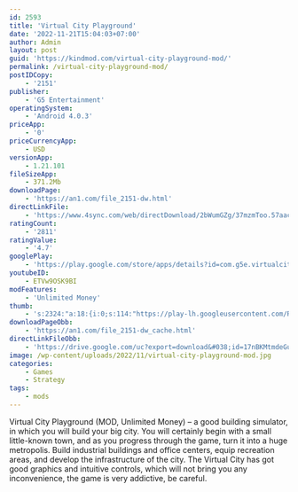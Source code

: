 ```yaml
---
id: 2593
title: 'Virtual City Playground'
date: '2022-11-21T15:04:03+07:00'
author: Admin
layout: post
guid: 'https://kindmod.com/virtual-city-playground-mod/'
permalink: /virtual-city-playground-mod/
postIDCopy:
    - '2151'
publisher:
    - 'G5 Entertainment'
operatingSystem:
    - 'Android 4.0.3'
priceApp:
    - '0'
priceCurrencyApp:
    - USD
versionApp:
    - 1.21.101
fileSizeApp:
    - 371.2Mb
downloadPage:
    - 'https://an1.com/file_2151-dw.html'
directLinkFile:
    - 'https://www.4sync.com/web/directDownload/2bWumGZg/37mzmToo.57aac08c4a6dd1280b5afde96352fdae'
ratingCount:
    - '2811'
ratingValue:
    - '4.7'
googlePlay:
    - 'https://play.google.com/store/apps/details?id=com.g5e.virtualcitysb'
youtubeID:
    - ETVw9OSK9BI
modFeatures:
    - 'Unlimited Money'
thumb:
    - 's:2324:"a:18:{i:0;s:114:"https://play-lh.googleusercontent.com/RK4BwJPOWLWsFReUkYhEI-HhEO3Z3EW_j4mvtuqxdwGC4H4p2YaUs-wh5gYvG5TOgA=w526-h296";i:1;s:116:"https://play-lh.googleusercontent.com/GxQcnHf8bzOg56nQlKgaj4wtWKOA14B86VXvQchl6tg0trHc0zX5acWQfYzQOe1Ye2rG=w526-h296";i:2;s:116:"https://play-lh.googleusercontent.com/ypId9CHFAnmyIDvyOyKiDZYvsWY0ql5c2ukoYLnf3FWigxRfNE9e9Y8pbRHu4C28HTyD=w526-h296";i:3;s:114:"https://play-lh.googleusercontent.com/b2T7nJbPPNTEqO2kwXnDeHe5SaMQYstrI2-oAOQAZUxtSpgSClLYXnDE3ycyMtGXWw=w526-h296";i:4;s:116:"https://play-lh.googleusercontent.com/x9dpsKHR0UYpaEXvPhcaFT2xCjFa_6ZQ2zCyoAcRmRQf-wayIGsFpW8jhfjsMx9kDpfy=w526-h296";i:5;s:116:"https://play-lh.googleusercontent.com/IN2r9RBVyuYBf9VbVYLeVCwG22Et4ybaoGcOCF2syPrmgUy3qMoABiHZOQ_zB6M7HgMR=w526-h296";i:6;s:115:"https://play-lh.googleusercontent.com/hH-HJZXGN2ELhaPmP-cAAyG5_Q3QJr19tLYKuwXmLUJUCM5EHiDd3S6ZTbjU8nUeb18=w526-h296";i:7;s:116:"https://play-lh.googleusercontent.com/8ekWm_e6o9IvwZ9eFuvmGwDWo_ppoGDg2U9pr93DZ4spxlJQAP_KGyxK5ygVhrxMQhjq=w526-h296";i:8;s:116:"https://play-lh.googleusercontent.com/Pw2_u9T10DZ0PJBtgLgraY35msbkLmjF8RPoTlVyRlG_P1mDfXpL5xXMak_KaeIJU5J1=w526-h296";i:9;s:114:"https://play-lh.googleusercontent.com/avQus1y8TFcWbbcUqYPeaBLUP2YmpmMNSG8oplw178ESzdEUYgHi3cdJOOuDaUyPgg=w526-h296";i:10;s:115:"https://play-lh.googleusercontent.com/DmM96tHwPn4r6OpPwENHJE3qTbJ5BuzMkpSFxNCMHqpVXTXJhBDeCM2N0yQIBZmurjQ=w526-h296";i:11;s:115:"https://play-lh.googleusercontent.com/1KeRx9BlMqgf2PHtEwP-DuBlofuWGCPh7WFRy29XXeRZeIBfF08cN85yomufZj34XsY=w526-h296";i:12;s:116:"https://play-lh.googleusercontent.com/N9soA6e6i-b4wFsnWKmm3z4XIu6IEa4Zc2-aTQCjJAGuHhWSZpGzL7c-2ziT-IbiNsaP=w526-h296";i:13;s:115:"https://play-lh.googleusercontent.com/HSi1LSKnAkx7jIKfIXM8lR4juv6Or44pKyOxmQnSNdm5q_JFZDZ9zGk-uy7ko4ra140=w526-h296";i:14;s:116:"https://play-lh.googleusercontent.com/4leOKyfXUNqqLdrIxTZJYfjhA0Tw1fbXVE1gxY_G2Jm0iRiXohaVjQNfMkoDER1_nRvi=w526-h296";i:15;s:115:"https://play-lh.googleusercontent.com/apqFJ0dKipTuTkf4jtmUnWtYcjC6Bw5rzYq1GufufVhMPdUjLPNlZh63hE31fkMEUf8=w526-h296";i:16;s:114:"https://play-lh.googleusercontent.com/b4Ye0UiovW5tE2FHj0fVu70YTO1GYbd9rVObTnjpqfwnRelbZbJzRVlcxKd1Q3j_Ow=w526-h296";i:17;s:116:"https://play-lh.googleusercontent.com/V_EGBQoqKTMpIP4FBXUMhGpPdCJ1GH1NLBItB0cgX1bktuTEjYJI_4k2ZfGKa3kv0RjC=w526-h296";}";'
downloadPageObb:
    - 'https://an1.com/file_2151-dw_cache.html'
directLinkFileObb:
    - 'https://drive.google.com/uc?export=download&#038;id=17nBKMtmdeGuZ2INgznKM1lDdwPBV9vV8'
image: /wp-content/uploads/2022/11/virtual-city-playground-mod.jpg
categories:
    - Games
    - Strategy
tags:
    - mods
---
```


Virtual City Playground (MOD, Unlimited Money) – a good building simulator, in which you will build your big city. You will certainly begin with a small little-known town, and as you progress through the game, turn it into a huge metropolis. Build industrial buildings and office centers, equip recreation areas, and develop the infrastructure of the city. The Virtual City has got good graphics and intuitive controls, which will not bring you any inconvenience, the game is very addictive, be careful.